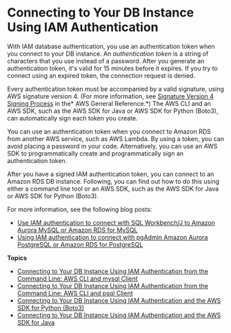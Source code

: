 # Connecting to Your DB Instance Using IAM Authentication<a name="UsingWithRDS.IAMDBAuth.Connecting"></a>

With IAM database authentication, you use an authentication token when you connect to your DB instance\. An *authentication token* is a string of characters that you use instead of a password\. After you generate an authentication token, it's valid for 15 minutes before it expires\. If you try to connect using an expired token, the connection request is denied\.

Every authentication token must be accompanied by a valid signature, using AWS signature version 4\. \(For more information, see [Signature Version 4 Signing Process](https://docs.aws.amazon.com/general/latest/gr/signature-version-4.html) in the* AWS General Reference\.*\) The AWS CLI and an AWS SDK, such as the AWS SDK for Java or AWS SDK for Python \(Boto3\), can automatically sign each token you create\.

You can use an authentication token when you connect to Amazon RDS from another AWS service, such as AWS Lambda\. By using a token, you can avoid placing a password in your code\. Alternatively, you can use an AWS SDK to programmatically create and programmatically sign an authentication token\.

After you have a signed IAM authentication token, you can connect to an Amazon RDS DB instance\. Following, you can find out how to do this using either a command line tool or an AWS SDK, such as the AWS SDK for Java or AWS SDK for Python \(Boto3\)\.

For more information, see the following blog posts:
+ [Use IAM authentication to connect with SQL Workbench/J to Amazon Aurora MySQL or Amazon RDS for MySQL](https://aws.amazon.com/blogs/database/use-iam-authentication-to-connect-with-sql-workbenchj-to-amazon-aurora-mysql-or-amazon-rds-for-mysql/)
+ [Using IAM authentication to connect with pgAdmin Amazon Aurora PostgreSQL or Amazon RDS for PostgreSQL](https://aws.amazon.com/blogs/database/using-iam-authentication-to-connect-with-pgadmin-amazon-aurora-postgresql-or-amazon-rds-for-postgresql/)

**Topics**
+ [Connecting to Your DB Instance Using IAM Authentication from the Command Line: AWS CLI and mysql Client](UsingWithRDS.IAMDBAuth.Connecting.AWSCLI.md)
+ [Connecting to Your DB Instance Using IAM Authentication from the Command Line: AWS CLI and psql Client](UsingWithRDS.IAMDBAuth.Connecting.AWSCLI.PostgreSQL.md)
+ [Connecting to Your DB Instance Using IAM Authentication and the AWS SDK for Python \(Boto3\)](UsingWithRDS.IAMDBAuth.Connecting.Python.md)
+ [Connecting to Your DB Instance Using IAM Authentication and the AWS SDK for Java](UsingWithRDS.IAMDBAuth.Connecting.Java.md)